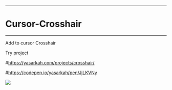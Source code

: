**************************************************************************************
# Cursor-Crosshair
**************************************************************************************

Add to cursor Crosshair


Try project


#https://yasarkah.com/projects/crosshair/

#https://codepen.io/yasarkah/pen/JjLKVNy

![](https://yasarkah.com/projects/crosshair/spotlight.gif)

